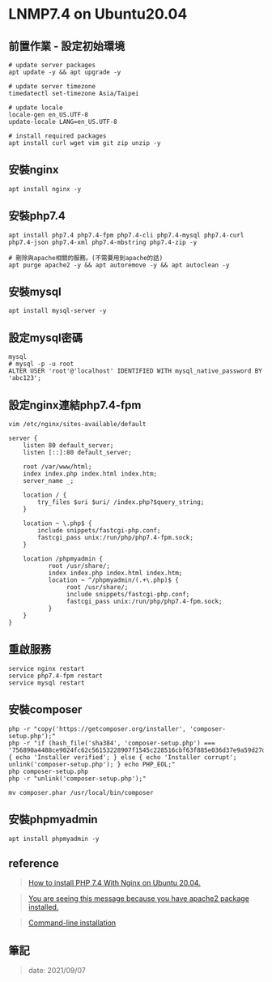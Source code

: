 # LNMP7.4 on Ubuntu20.04

## 前置作業 - 設定初始環境
```
# update server packages
apt update -y && apt upgrade -y

# update server timezone
timedatectl set-timezone Asia/Taipei

# update locale
locale-gen en_US.UTF-8
update-locale LANG=en_US.UTF-8

# install required packages
apt install curl wget vim git zip unzip -y
```

## 安裝nginx
```
apt install nginx -y
```

## 安裝php7.4
```
apt install php7.4 php7.4-fpm php7.4-cli php7.4-mysql php7.4-curl php7.4-json php7.4-xml php7.4-mbstring php7.4-zip -y

# 刪除與apache相關的服務。(不需要用到apache的話)
apt purge apache2 -y && apt autoremove -y && apt autoclean -y
```

## 安裝mysql
```
apt install mysql-server -y
```
## 設定mysql密碼
```
mysql
# mysql -p -u root
ALTER USER 'root'@'localhost' IDENTIFIED WITH mysql_native_password BY 'abc123';
```

## 設定nginx連結php7.4-fpm
```
vim /etc/nginx/sites-available/default
```
```
server {
    listen 80 default_server;
    listen [::]:80 default_server;

    root /var/www/html;
    index index.php index.html index.htm;
    server_name _;

    location / {
        try_files $uri $uri/ /index.php?$query_string;
    }

    location ~ \.php$ {
        include snippets/fastcgi-php.conf;
        fastcgi_pass unix:/run/php/php7.4-fpm.sock;
    }

    location /phpmyadmin {
           root /usr/share/;
           index index.php index.html index.htm;
           location ~ ^/phpmyadmin/(.+\.php)$ {
                root /usr/share/;
                include snippets/fastcgi-php.conf;
                fastcgi_pass unix:/run/php/php7.4-fpm.sock;
           }
    }
}

```
## 重啟服務
```
service nginx restart
service php7.4-fpm restart
service mysql restart
```

## 安裝composer 
```
php -r "copy('https://getcomposer.org/installer', 'composer-setup.php');"
php -r "if (hash_file('sha384', 'composer-setup.php') === '756890a4488ce9024fc62c56153228907f1545c228516cbf63f885e036d37e9a59d27d63f46af1d4d07ee0f76181c7d3') { echo 'Installer verified'; } else { echo 'Installer corrupt'; unlink('composer-setup.php'); } echo PHP_EOL;"
php composer-setup.php
php -r "unlink('composer-setup.php');"

mv composer.phar /usr/local/bin/composer
```

## 安裝phpmyadmin
```
apt install phpmyadmin -y
```

## reference

> [How to install PHP 7.4 With Nginx on Ubuntu 20.04.](https://www.rosehosting.com/blog/how-to-install-php-7-4-with-nginx-on-ubuntu-20-04/)

> [You are seeing this message because you have apache2 package installed.](https://blog.csdn.net/zhezhebie/article/details/79940324)

> [Command-line installation](https://getcomposer.org/download/)

## 筆記
> date: 2021/09/07
